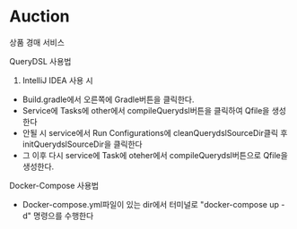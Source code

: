 # Auction
상품 경매 서비스



QueryDSL 사용법

1) IntelliJ IDEA 사용 시

- Build.gradle에서 오른쪽에 Gradle버튼을 클릭한다.
- Service에 Tasks에 other에서 compileQuerydsl버튼을 클릭하여 Qfile을 생성한다
- 안될 시 service에서 Run Configurations에 cleanQuerydslSourceDir클릭 후 initQuerydslSourceDir을 클릭한다
- 그 이후 다시 service에 Task에 oteher에서 compileQuerydsl버튼으로 Qfile을 생성한다.

Docker-Compose 사용법

- Docker-compose.yml파일이 있는 dir에서 터미널로 "docker-compose up -d" 명령으를 수행한다